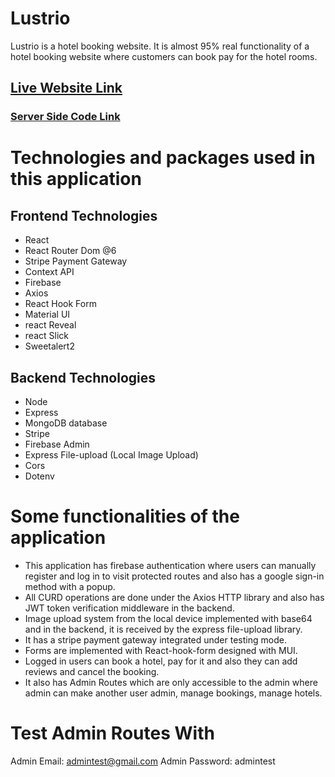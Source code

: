 # Lustrio

Lustrio is a hotel booking website. It is almost 95% real functionality of a hotel booking website where customers can book pay for the hotel rooms.

## [Live Website Link](https://lustrio-2d916.web.app/)

### [Server Side Code Link](https://github.com/asif-iqbal-munna/lustrio)

# Technologies and packages used in this application

## Frontend Technologies

- React
- React Router Dom @6
- Stripe Payment Gateway
- Context API
- Firebase
- Axios
- React Hook Form
- Material UI
- react Reveal
- react Slick
- Sweetalert2

## Backend Technologies

- Node
- Express
- MongoDB database
- Stripe
- Firebase Admin
- Express File-upload (Local Image Upload)
- Cors
- Dotenv

# Some functionalities of the application

- This application has firebase authentication where users can manually register and log in to visit protected routes and also has a google sign-in method with a popup.
- All CURD operations are done under the Axios HTTP library and also has JWT token verification middleware in the backend.
- Image upload system from the local device implemented with base64 and in the backend, it is received by the express file-upload library.
- It has a stripe payment gateway integrated under testing mode.
- Forms are implemented with React-hook-form designed with MUI.
- Logged in users can book a hotel, pay for it and also they can add reviews and cancel the booking.
- It also has Admin Routes which are only accessible to the admin where admin can make another user admin, manage bookings, manage hotels.

# Test Admin Routes With

Admin Email: admintest@gmail.com
Admin Password: admintest
